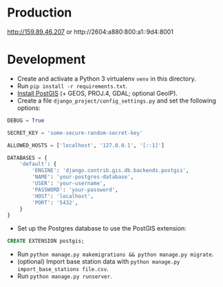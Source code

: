 # Production

http://159.89.46.207 or http://2604:a880:800:a1::9d4:8001

# Development

* Create and activate a Python 3 virtualenv `venv` in this directory.
* Run `pip install -r requirements.txt`.
* [Install PostGIS](https://postgis.net/install/) (+ GEOS, PROJ.4, GDAL; optional GeoIP).
* Create a file `django_project/config_settings.py` and set the following options:
```python
DEBUG = True

SECRET_KEY = 'some-secure-random-secret-key'

ALLOWED_HOSTS = ['localhost', '127.0.0.1', '[::1]']

DATABASES = {
    'default': {
        'ENGINE': 'django.contrib.gis.db.backends.postgis',
        'NAME': 'your-postgres-database',
        'USER': 'your-username',
        'PASSWORD': 'your-password',
        'HOST': 'localhost',
        'PORT': '5432',
    }
}
```
* Set up the Postgres database to use the PostGIS extension:
```sql
CREATE EXTENSION postgis;
```
* Run `python manage.py makemigrations && python manage.py migrate`.
* (optional) Import base station data with `python manage.py import_base_stations file.csv`.
* Run `python manage.py runserver`.

